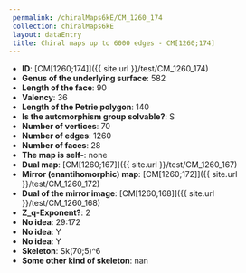 ```yaml
--- 
 permalink: /chiralMaps6kE/CM_1260_174 
 collection: chiralMaps6kE
 layout: dataEntry
 title: Chiral maps up to 6000 edges - CM[1260;174]
---
```


- **ID**: [CM[1260;174]]({{ site.url }}/test/CM_1260_174)
- **Genus of the underlying surface**: 582
- **Length of the face**: 90
- **Valency**: 36
- **Length of the Petrie polygon**: 140
- **Is the automorphism group solvable?**: S
- **Number of vertices**: 70
- **Number of edges**: 1260
- **Number of faces**: 28
- **The map is self-**: none
- **Dual map**: [CM[1260;167]]({{ site.url }}/test/CM_1260_167)
- **Mirror (enantihomorphic) map**: [CM[1260;172]]({{ site.url }}/test/CM_1260_172)
- **Dual of the mirror image**: [CM[1260;168]]({{ site.url }}/test/CM_1260_168)
- **Z_q-Exponent?**: 2
- **No idea**:  29:172
- **No idea**: Y
- **No idea**: Y
- **Skeleton**: Sk(70;5)^6
- **Some other kind of skeleton**: nan
